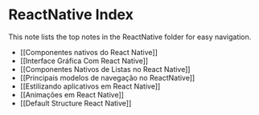 # ReactNative Index
This note lists the top notes in the ReactNative folder for easy navigation.

- [[Componentes nativos do React Native]]
- [[Interface Gráfica Com React Native]]
- [[Componentes Nativos de Listas no React Native]]
- [[Principais modelos de navegação no ReactNative]]
- [[Estilizando aplicativos em React Native]]
- [[Animações em React Native]]
- [[Default Structure React Native]]
